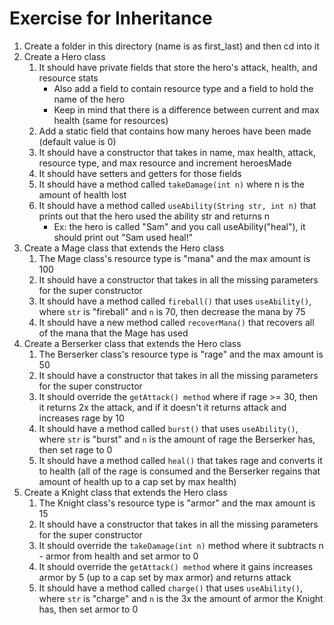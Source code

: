 # Exercise for Inheritance
1. Create a folder in this directory (name is as first_last) and then cd into it
2. Create a Hero class
	1. It should have private fields that store the hero's attack, health, and resource stats
		- Also add a field to contain resource type and a field to hold the name of the hero
		- Keep in mind that there is a difference between current and max health (same for resources)
	2. Add a static field that contains how many heroes have been made (default value is 0)
	3. It should have a constructor that takes in name, max health, attack, resource type, and max resource and increment heroesMade
	4. It should have setters and getters for those fields
	5. It should have a method called `takeDamage(int n)` where n is the amount of health lost
	6. It should have a method called `useAbility(String str, int n)` that prints out that the hero used the ability str and returns n
		- Ex: the hero is called "Sam" and you call useAbility("heal"), it should print out "Sam used heal!"
3. Create a Mage class that extends the Hero class
	1. The Mage class's resource type is "mana" and the max amount is 100
	2. It should have a constructor that takes in all the missing parameters for the super constructor
	3. It should have a method called `fireball()` that uses `useAbility()`, where `str` is "fireball" and `n` is 70, then decrease the mana by 75
	4. It should have a new method called `recoverMana()` that recovers all of the mana that the Mage has used
4. Create a Berserker class that extends the Hero class
	1. The Berserker class's resource type is "rage" and the max amount is 50
	2. It should have a constructor that takes in all the missing parameters for the super constructor
	3. It should override the `getAttack() method` where if rage >= 30, then it returns 2x the attack, and if it doesn't it returns attack and increases rage by 10
	4. It should have a method called `burst()` that uses `useAbility()`, where `str` is "burst" and `n` is the amount of rage the Berserker has, then set rage to 0
	5. It should have a method called `heal()` that takes rage and converts it to health (all of the rage is consumed and the Berserker regains that amount of health up to a cap set by max health)
5. Create a Knight class that extends the Hero class
	1. The Knight class's resource type is "armor" and the max amount is 15
	2. It should have a constructor that takes in all the missing parameters for the super constructor
	3. It should override the `takeDamage(int n)` method where it subtracts n - armor from health and set armor to 0
	4. It should override the `getAttack() method` where it gains increases armor by 5 (up to a cap set by max armor) and returns attack
	5. It should have a method called `charge()` that uses `useAbility()`, where `str` is "charge" and `n` is the 3x the amount of armor the Knight has, then set armor to 0
